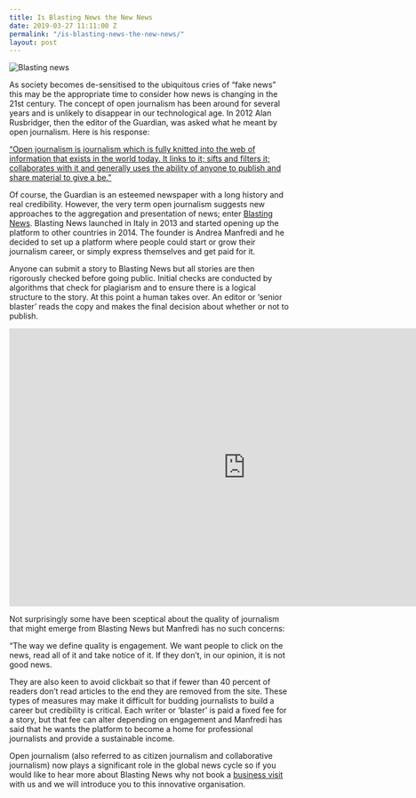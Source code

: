 ```yaml
---
title: Is Blasting News the New News
date: 2019-03-27 11:11:00 Z
permalink: "/is-blasting-news-the-new-news/"
layout: post
---
```


![Blasting news](/uploads/blasting%20news%20blog%20title.png)

As society becomes de-sensitised to the ubiquitous cries of “fake news” this may be the appropriate time to consider how news is changing in the 21st century.  The concept of open journalism has been around for several years and is unlikely to disappear in our technological age.  In 2012 Alan Rusbridger, then the editor of the Guardian, was asked what he meant by open journalism.  Here is his response: 

 

[“Open journalism is journalism which is fully knitted into the web of information that exists in the world today. It links to it; sifts and filters it; collaborates with it and generally uses the ability of anyone to publish and share material to give a be.”](https://www.theguardian.com/commentisfree/2012/mar/25/alan-rusbridger-open-journalism)

 

Of course, the Guardian is an esteemed newspaper with a long history and real credibility.  However, the very term open journalism suggests new approaches to the aggregation and presentation of news; enter [Blasting News](https://uk.blastingnews.com/).  Blasting News launched in Italy in 2013 and started opening up the platform to other countries in 2014.  The founder is Andrea Manfredi and he decided to set up a platform where people could start or grow their journalism career, or simply express themselves and get paid for it. 

 

Anyone can submit a story to Blasting News but all stories are then rigorously checked before going public.  Initial checks are conducted by algorithms that check for plagiarism and to ensure there is a logical structure to the story.  At this point a human takes over.  An editor or ‘senior blaster’ reads the copy and makes the final decision about whether or not to publish. 

<iframe width="850" height="500" src="https://www.youtube.com/embed/ySrZChpDfas" frameborder="0" allow="accelerometer; autoplay; encrypted-media; gyroscope; picture-in-picture" allowfullscreen></iframe>

 

Not surprisingly some have been sceptical about the quality of journalism that might emerge from Blasting News but Manfredi has no such concerns: 

 

“The way we define quality is engagement.  We want people to click on the news, read all of it and take notice of it. If they don’t, in our opinion, it is not good news. 

 

They are also keen to avoid clickbait so that if fewer than 40 percent of readers don’t read articles to the end they are removed from the site.  These types of measures may make it difficult for budding journalists to build a career but credibility is critical.  Each writer or ‘blaster’ is paid a fixed fee for a story, but that fee can alter depending on engagement and Manfredi has said that he wants the platform to become a home for professional journalists and provide a sustainable income. 

 

Open journalism (also referred to as citizen journalism and collaborative journalism) now plays a significant role in the global news cycle so if you would like to hear more about Blasting News why not book a [business visit](https://www.insider-london.co.uk/in-depth-business-visits/) with us and we will introduce you to this innovative organisation. 